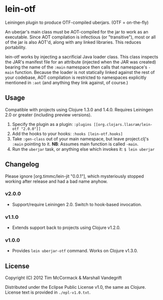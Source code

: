 # lein-otf

Leiningen plugin to produce OTF-compiled uberjars. (OTF = on-the-fly)

An uberjar's main class must be AOT-compiled for the jar to work as an
executable. Since AOT compilation is infectious (or "transitive"), most or all
of the jar is also AOT'd, along with any linked libraries. This reduces
portability.

lein-otf works by injecting a sacrificial Java loader class.  This class
inspects the JAR's manifest file for an attribute (injected when the JAR was
created) bearing the name of the `:main` namespace then calls that namespace's
`-main` function.  Because the loader is not statically linked against the rest
of your codebase, AOT compilation is restricted to namespaces explicitly
mentioned in `:aot` (and anything they link against, of course.)

## Usage

Compatible with projects using Clojure 1.3.0 and 1.4.0.  Requires Leiningen 2.0
or greater (including preview versions).

1. Specify the plugin as a plugin: 
   `:plugins [[org.clojars.llasram/lein-otf "2.0.0"]]`
2. Add the hooks to your hooks: 
   `:hooks [lein-otf.hooks]`
3. Take `:gen-class` out of your main namespace, but leave project.clj's
   `:main` pointing to it. **NB**: Assumes main function is called `-main`.
4. Run the `uberjar` task, or anything else which invokes it:
   `$ lein uberjar`

## Changelog

Please ignore [org.timmc/lein-jit "0.0.1"], which mysteriously stopped working
after release and had a bad name anyhow.

### v2.0.0

* Support/require Leiningen 2.0.  Switch to hook-based invocation.

### v1.1.0

* Extends support back to projects using Clojure v1.2.0.

### v1.0.0

* Provides `lein uberjar-otf` command. Works on Clojure v1.3.0.

## License

Copyright (C) 2012 Tim McCormack & Marshall Vandegrift

Distributed under the Eclipse Public License v1.0, the same as Clojure.
License text is provided in `./epl-v1.0.txt`.
